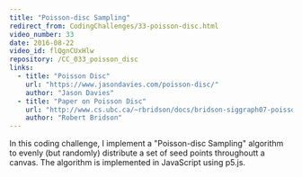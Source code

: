 ```yaml
---
title: "Poisson-disc Sampling"
redirect_from: CodingChallenges/33-poisson-disc.html
video_number: 33
date: 2016-08-22
video_id: flQgnCUxHlw
repository: /CC_033_poisson_disc
links:
  - title: "Poisson Disc"
    url: "https://www.jasondavies.com/poisson-disc/"
    author: "Jason Davies"
  - title: "Paper on Poisson Disc"
    url: "http://www.cs.ubc.ca/~rbridson/docs/bridson-siggraph07-poissondisk.pdf"
    author: "Robert Bridson"
---
```


In this coding challenge, I implement a "Poisson-disc Sampling" algorithm to evenly (but randomly) distribute a set of seed points throughoutt a canvas.  The algorithm is implemented in JavaScript using p5.js.
